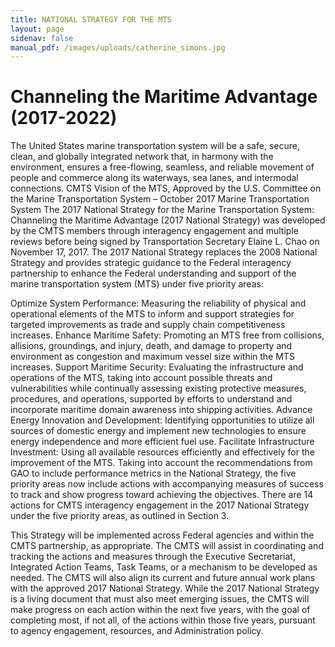 ```yaml
---
title: NATIONAL STRATEGY FOR THE MTS
layout: page
sidenav: false
manual_pdf: /images/uploads/catherine_simons.jpg
---
```


# Channeling the Maritime Advantage (2017-2022)

The United States marine transportation system will be a safe, secure, clean, and globally integrated network that, in harmony with the environment, ensures a free-flowing, seamless, and reliable movement of people and commerce along its waterways, sea lanes, and intermodal connections.
CMTS Vision of the MTS, Approved by the U.S. Committee on the Marine Transportation System – October 2017
Marine Transportation System
The 2017 National Strategy for the Marine Transportation System: Channeling the Maritime Advantage (2017 National Strategy) was developed by the CMTS members through interagency engagement and multiple reviews before being signed by Transportation Secretary Elaine L. Chao on November 17, 2017. The 2017 National Strategy replaces the 2008 National Strategy and provides strategic guidance to the Federal interagency partnership to enhance the Federal understanding and support of the marine transportation system (MTS) under five priority areas:

Optimize System Performance: Measuring the reliability of physical and operational elements of the MTS to inform and support strategies for targeted improvements as trade and supply chain competitiveness increases.
Enhance Maritime Safety: Promoting an MTS free from collisions, allisions, groundings, and injury, death, and damage to property and environment as congestion and maximum vessel size within the MTS increases.
Support Maritime Security: Evaluating the infrastructure and operations of the MTS, taking into account possible threats and vulnerabilities while continually assessing existing protective measures, procedures, and operations, supported by efforts to understand and incorporate maritime domain awareness into shipping activities.
Advance Energy Innovation and Development: Identifying opportunities to utilize all sources of domestic energy and implement new technologies to ensure energy independence and more efficient fuel use.
Facilitate Infrastructure Investment: Using all available resources efficiently and effectively for the improvement of the MTS.
Taking into account the recommendations from GAO to include performance metrics in the National Strategy, the five priority areas now include actions with accompanying measures of success to track and show progress toward achieving the objectives. There are 14 actions for CMTS interagency engagement in the 2017 National Strategy under the five priority areas, as outlined in Section 3.

This Strategy will be implemented across Federal agencies and within the CMTS partnership, as appropriate. The CMTS will assist in coordinating and tracking the actions and measures through the Executive Secretariat, Integrated Action Teams, Task Teams, or a mechanism to be developed as needed. The CMTS will also align its current and future annual work plans with the approved 2017 National Strategy. While the 2017 National Strategy is a living document that must also meet emerging issues, the CMTS will make progress on each action within the next five years, with the goal of completing most, if not all, of the actions within those five years, pursuant to agency engagement, resources, and Administration policy.
